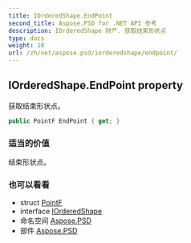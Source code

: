 ```yaml
---
title: IOrderedShape.EndPoint
second_title: Aspose.PSD for .NET API 参考
description: IOrderedShape 财产. 获取结束形状点
type: docs
weight: 10
url: /zh/net/aspose.psd/iorderedshape/endpoint/
---
```

## IOrderedShape.EndPoint property

获取结束形状点。

```csharp
public PointF EndPoint { get; }
```

### 适当的价值

结束形状点。

### 也可以看看

* struct [PointF](../../pointf/)
* interface [IOrderedShape](../)
* 命名空间 [Aspose.PSD](../../iorderedshape/)
* 部件 [Aspose.PSD](../../../)


